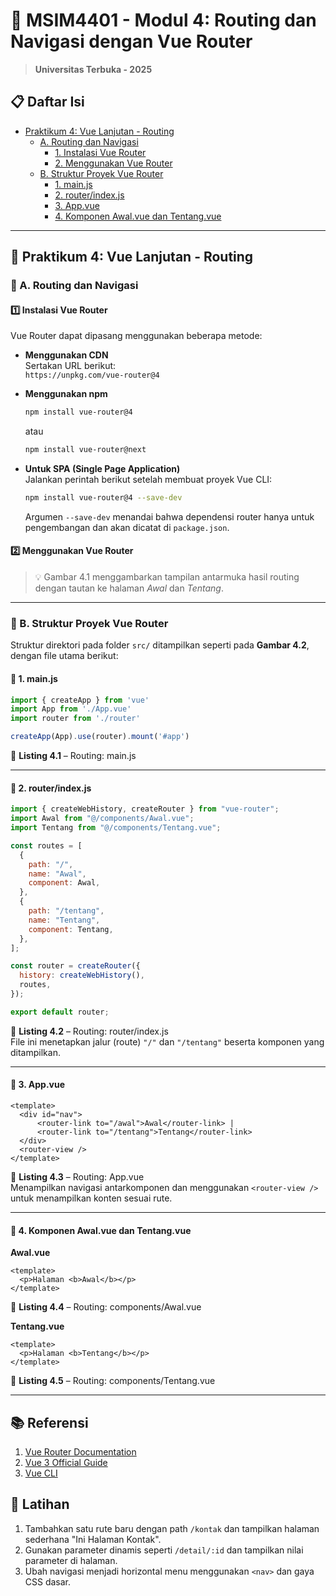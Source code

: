 # 🚦 MSIM4401 - Modul 4: Routing dan Navigasi dengan Vue Router

> **Universitas Terbuka - 2025**

## 📋 Daftar Isi

- [Praktikum 4: Vue Lanjutan - Routing](#praktikum-4-vue-lanjutan---routing)
  - [A. Routing dan Navigasi](#a-routing-dan-navigasi)
    - [1. Instalasi Vue Router](#1-instalasi-vue-router)
    - [2. Menggunakan Vue Router](#2-menggunakan-vue-router)
  - [B. Struktur Proyek Vue Router](#b-struktur-proyek-vue-router)
    - [1. main.js](#1-mainjs)
    - [2. router/index.js](#2-routerindexjs)
    - [3. App.vue](#3-appvue)
    - [4. Komponen Awal.vue dan Tentang.vue](#4-komponen-awalvue-dan-tentangvue)

---

## 🧩 Praktikum 4: Vue Lanjutan - Routing

### 🔶 A. Routing dan Navigasi

#### 1️⃣ Instalasi Vue Router

Vue Router dapat dipasang menggunakan beberapa metode:

- **Menggunakan CDN**  
  Sertakan URL berikut:  
  `https://unpkg.com/vue-router@4`

- **Menggunakan npm**  
  ```bash
  npm install vue-router@4
  ```
  atau
  ```bash
  npm install vue-router@next
  ```

- **Untuk SPA (Single Page Application)**  
  Jalankan perintah berikut setelah membuat proyek Vue CLI:
  ```bash
  npm install vue-router@4 --save-dev
  ```
  Argumen `--save-dev` menandai bahwa dependensi router hanya untuk pengembangan dan akan dicatat di `package.json`.

#### 2️⃣ Menggunakan Vue Router

> 💡 Gambar 4.1 menggambarkan tampilan antarmuka hasil routing dengan tautan ke halaman *Awal* dan *Tentang*.

---

### 📁 B. Struktur Proyek Vue Router

Struktur direktori pada folder `src/` ditampilkan seperti pada **Gambar 4.2**, dengan file utama berikut:

#### 📄 1. main.js

```javascript
import { createApp } from 'vue'
import App from './App.vue'
import router from './router'

createApp(App).use(router).mount('#app')
```

📌 **Listing 4.1** – Routing: main.js

---

#### 📄 2. router/index.js

```javascript
import { createWebHistory, createRouter } from "vue-router";
import Awal from "@/components/Awal.vue";
import Tentang from "@/components/Tentang.vue";

const routes = [
  {
    path: "/",
    name: "Awal",
    component: Awal,
  },
  {
    path: "/tentang",
    name: "Tentang",
    component: Tentang,
  },
];

const router = createRouter({
  history: createWebHistory(),
  routes,
});

export default router;
```

📌 **Listing 4.2** – Routing: router/index.js  
File ini menetapkan jalur (route) `"/"` dan `"/tentang"` beserta komponen yang ditampilkan.

---

#### 📄 3. App.vue

```vue
<template>
  <div id="nav">
      <router-link to="/awal">Awal</router-link> |
      <router-link to="/tentang">Tentang</router-link>
  </div>
  <router-view />
</template>
```

📌 **Listing 4.3** – Routing: App.vue  
Menampilkan navigasi antarkomponen dan menggunakan `<router-view />` untuk menampilkan konten sesuai rute.

---

#### 📄 4. Komponen Awal.vue dan Tentang.vue

**Awal.vue**
```vue
<template>
  <p>Halaman <b>Awal</b></p>
</template>
```

📌 **Listing 4.4** – Routing: components/Awal.vue

**Tentang.vue**
```vue
<template>
  <p>Halaman <b>Tentang</b></p>
</template>
```

📌 **Listing 4.5** – Routing: components/Tentang.vue

---

## 📚 Referensi

1. [Vue Router Documentation](https://router.vuejs.org/)
2. [Vue 3 Official Guide](https://vuejs.org/guide/)
3. [Vue CLI](https://cli.vuejs.org/)

## 📝 Latihan

1. Tambahkan satu rute baru dengan path `/kontak` dan tampilkan halaman sederhana "Ini Halaman Kontak".
2. Gunakan parameter dinamis seperti `/detail/:id` dan tampilkan nilai parameter di halaman.
3. Ubah navigasi menjadi horizontal menu menggunakan `<nav>` dan gaya CSS dasar.

